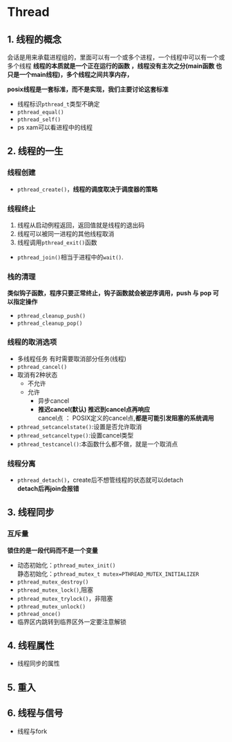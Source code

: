 # Thread
## 1. 线程的概念
会话是用来承载进程组的，里面可以有一个或多个进程，一个线程中可以有一个或多个线程 **线程的本质就是一个正在运行的函数 ，线程没有主次之分(main函数 也只是一个main线程)，多个线程之间共享内存，**

**posix线程是一套标准，而不是实现，我们主要讨论这套标准**
- 线程标识`pthread_t`类型不确定
- `pthread_equal()`
- `pthread_self()`
- ps xam可以看进程中的线程
## 2. 线程的一生
### 线程创建
  - `pthread_create()`，**线程的调度取决于调度器的策略**
### 线程终止
1. 线程从启动例程返回，返回值就是线程的退出码
2. 线程可以被同一进程的其他线程取消
3. 线程调用`pthread_exit()`函数
- `pthread_join()`相当于进程中的`wait()`.
### 栈的清理
**类似钩子函数，程序只要正常终止，钩子函数就会被逆序调用，push 与 pop 可以指定操作**
- `pthread_cleanup_push()`
- `pthread_cleanup_pop()`  
### 线程的取消选项
- 多线程任务 有时需要取消部分任务(线程)
- `pthread_cancel()`
- 取消有2种状态
  - 不允许
  - 允许
    - 异步cancel
    - **推迟cancel(默认) 推迟到cancel点再响应**  
      cancel点 ： POSIX定义的cancel点,**都是可能引发阻塞的系统调用**
- `pthread_setcancelstate()`:设置是否允许取消
- `pthread_setcanceltype()`:设置cancel类型
- `pthread_testcancel()`:本函数什么都不做，就是一个取消点
### 线程分离
- `pthread_detach()`，create后不想管线程的状态就可以detach  
**detach后再join会报错**
 
## 3. 线程同步
### 互斥量
**锁住的是一段代码而不是一个变量**
- 动态初始化：`pthread_mutex_init()`  
  静态初始化：`pthread_mutex_t mutex=PTHREAD_MUTEX_INITIALIZER`
- `pthread_mutex_destroy()`
- `pthread_mutex_lock()`,阻塞
- `pthread_mutex_trylock()`，非阻塞
- `pthread_mutex_unlock()`
- `pthread_once()`
- 临界区内跳转到临界区外一定要注意解锁
## 4. 线程属性
- 线程同步的属性
## 5. 重入
## 6. 线程与信号
- 线程与fork